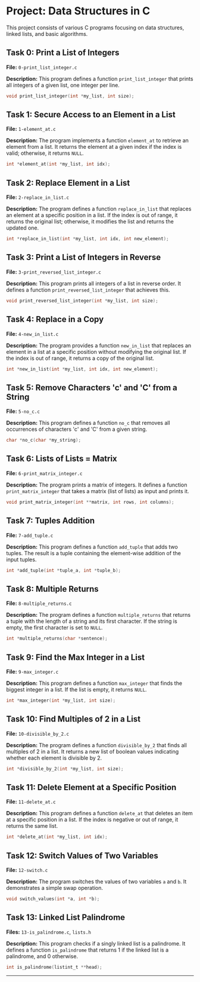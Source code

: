 # Project: Data Structures in C

This project consists of various C programs focusing on data structures, linked lists, and basic algorithms.

## Task 0: Print a List of Integers

**File:** `0-print_list_integer.c`

**Description:** This program defines a function `print_list_integer` that prints all integers of a given list, one integer per line.

```c
void print_list_integer(int *my_list, int size);
```

## Task 1: Secure Access to an Element in a List

**File:** `1-element_at.c`

**Description:** The program implements a function `element_at` to retrieve an element from a list. It returns the element at a given index if the index is valid; otherwise, it returns `NULL`.

```c
int *element_at(int *my_list, int idx);
```

## Task 2: Replace Element in a List

**File:** `2-replace_in_list.c`

**Description:** The program defines a function `replace_in_list` that replaces an element at a specific position in a list. If the index is out of range, it returns the original list; otherwise, it modifies the list and returns the updated one.

```c
int *replace_in_list(int *my_list, int idx, int new_element);
```

## Task 3: Print a List of Integers in Reverse

**File:** `3-print_reversed_list_integer.c`

**Description:** This program prints all integers of a list in reverse order. It defines a function `print_reversed_list_integer` that achieves this.

```c
void print_reversed_list_integer(int *my_list, int size);
```

## Task 4: Replace in a Copy

**File:** `4-new_in_list.c`

**Description:** The program provides a function `new_in_list` that replaces an element in a list at a specific position without modifying the original list. If the index is out of range, it returns a copy of the original list.

```c
int *new_in_list(int *my_list, int idx, int new_element);
```

## Task 5: Remove Characters 'c' and 'C' from a String

**File:** `5-no_c.c`

**Description:** This program defines a function `no_c` that removes all occurrences of characters 'c' and 'C' from a given string.

```c
char *no_c(char *my_string);
```

## Task 6: Lists of Lists = Matrix

**File:** `6-print_matrix_integer.c`

**Description:** The program prints a matrix of integers. It defines a function `print_matrix_integer` that takes a matrix (list of lists) as input and prints it.

```c
void print_matrix_integer(int **matrix, int rows, int columns);
```

## Task 7: Tuples Addition

**File:** `7-add_tuple.c`

**Description:** This program defines a function `add_tuple` that adds two tuples. The result is a tuple containing the element-wise addition of the input tuples.

```c
int *add_tuple(int *tuple_a, int *tuple_b);
```

## Task 8: Multiple Returns

**File:** `8-multiple_returns.c`

**Description:** The program defines a function `multiple_returns` that returns a tuple with the length of a string and its first character. If the string is empty, the first character is set to `NULL`.

```c
int *multiple_returns(char *sentence);
```

## Task 9: Find the Max Integer in a List

**File:** `9-max_integer.c`

**Description:** This program defines a function `max_integer` that finds the biggest integer in a list. If the list is empty, it returns `NULL`.

```c
int *max_integer(int *my_list, int size);
```

## Task 10: Find Multiples of 2 in a List

**File:** `10-divisible_by_2.c`

**Description:** The program defines a function `divisible_by_2` that finds all multiples of 2 in a list. It returns a new list of boolean values indicating whether each element is divisible by 2.

```c
int *divisible_by_2(int *my_list, int size);
```

## Task 11: Delete Element at a Specific Position

**File:** `11-delete_at.c`

**Description:** This program defines a function `delete_at` that deletes an item at a specific position in a list. If the index is negative or out of range, it returns the same list.

```c
int *delete_at(int *my_list, int idx);
```

## Task 12: Switch Values of Two Variables

**File:** `12-switch.c`

**Description:** The program switches the values of two variables `a` and `b`. It demonstrates a simple swap operation.

```c
void switch_values(int *a, int *b);
```



## Task 13: Linked List Palindrome

**Files:** `13-is_palindrome.c`, `lists.h`

**Description:** This program checks if a singly linked list is a palindrome. It defines a function `is_palindrome` that returns 1 if the linked list is a palindrome, and 0 otherwise.

```c
int is_palindrome(listint_t **head);
```

---

